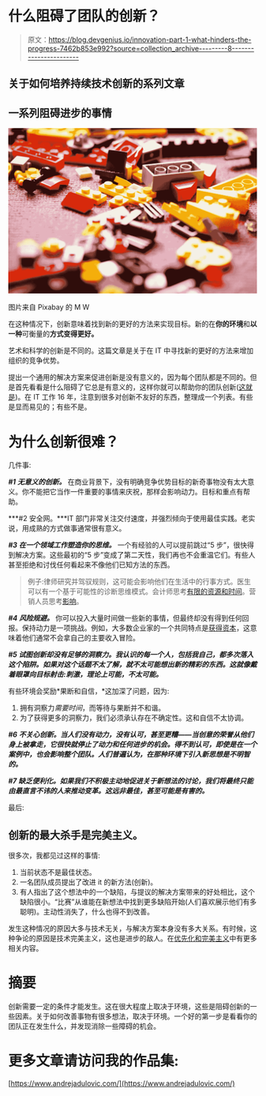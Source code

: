 # 什么阻碍了团队的创新？

> 原文：<https://blog.devgenius.io/innovation-part-1-what-hinders-the-progress-7462b853e992?source=collection_archive---------8----------------------->

## 关于如何培养持续技术创新的系列文章

## 一系列阻碍进步的事情

![](img/ab64f03e6d1a9f779298e6ff99cb2c3d.png)

图片来自 Pixabay 的 M W

在这种情况下，创新意味着找到新的更好的方法来实现目标。新的在**你的环境**和**以一种**可衡量的**方式变得更好。**

艺术和科学的创新是不同的。这篇文章是关于在 IT 中寻找新的更好的方法来增加组织的竞争优势。

提出一个通用的解决方案来促进创新是没有意义的，因为每个团队都是不同的。但是首先看看是什么阻碍了它总是有意义的，这样你就可以帮助你的团队创新([这就是](https://medium.com/management-matters/how-to-help-your-teams-to-innovate-e8b758e4f9b7?sk=8e2394797ed666daf0a941b36695b879))。在 IT 工作 16 年，注意到很多对创新不友好的东西，整理成一个列表。有些是显而易见的；有些不是。

# 为什么创新很难？

几件事:

***#1 无意义的创新。*** 在商业背景下，没有明确竞争优势目标的新奇事物没有太大意义。你不能把它当作一件重要的事情来庆祝，那样会影响动力。目标和重点有帮助。

***#2 安全网。***IT 部门非常关注交付速度，并强烈倾向于使用最佳实践。老实说，用成熟的方式做事通常很有意义。

***#3 在一个领域工作塑造你的思维。*** 一个有经验的人可以提前跳过“5 步”，很快得到解决方案。这些最初的“5 步”变成了第二天性，我们再也不会重温它们。有些人甚至拒绝和讨伐任何看起来不像他们已知方法的东西。

> 例子:律师研究并驾驭规则，这可能会影响他们在生活中的行事方式。医生可以有一个基于可能性的诊断思维模式。会计师思考[有限的资源和时间](https://www.investopedia.com/ask/answers/041015/how-does-financial-accounting-differ-managerial-accounting.asp)。营销人员思考[影响](https://www.disruptiveadvertising.com/marketing/marketing-tips/)。

***#4 风险规避。*** 你可以投入大量时间做一些新的事情，但最终却没有得到任何回报。保持动力是一项挑战。例如，大多数企业家的一个共同特点是[获得资本](https://qz.com/455109/entrepreneurs-dont-have-a-special-gene-for-risk-they-come-from-families-with-money/)，这意味着他们通常不会拿自己的主要收入冒险。

***#5 试图创新却没有足够的洞察力。我认识的每一个人，包括我自己，都多次落入这个陷阱。如果对这个话题不太了解，就不太可能想出新的精彩的东西。这就像戴着眼罩向目标射击:刺激，理论上可能，不太可能。***

有些环境会奖励*果断和自信，*这加深了问题，因为:

1.  拥有洞察力*需要时间*，而等待与果断并不和谐。
2.  为了获得更多的洞察力，我们必须承认存在不确定性。这和自信不太协调。

***#6 不关心创新。当人们没有动力，没有认可，甚至更糟——当创意的荣誉从他们身上被拿走，它很快就停止了动力和任何进步的机会。得不到认可，即使是在一个案例中，也会影响整个团队。人们普遍认为，在那种环境下引入新思想是不明智的。***

***#7 缺乏便利化。如果我们不积极主动地促进关于新想法的讨论，我们将最终只能由最直言不讳的人来推动变革。这远非最佳，甚至可能是有害的。***

最后:

## 创新的最大杀手是完美主义。

很多次，我都见过这样的事情:

1.  当前状态不是最佳状态。
2.  一名团队成员提出了改进 it 的新方法(创新)。
3.  有人指出了这个想法中的一个缺陷，与提议的解决方案带来的好处相比，这个缺陷很小。“比赛”从谁能在新想法中找到更多缺陷开始(人们喜欢展示他们有多聪明)。主动性消失了，什么也得不到改善。

发生这种情况的原因大多与技术无关，与解决方案本身没有多大关系。有时候，这种争论的原因是技术完美主义，这也是进步的敌人。在[优先化和完美主义](https://medium.com/the-innovation/planning-part-2-the-most-important-graph-9d925da21990?sk=4a2d1e1ccf0a400d2c4ad90535e3f322)中有更多相关内容。

# 摘要

创新需要一定的条件才能发生。这在很大程度上取决于环境，这些是阻碍创新的一些因素。关于如何改善事物有很多想法，取决于环境。一个好的第一步是看看你的团队正在发生什么，并发现消除一些障碍的机会。

# 更多文章请访问我的作品集:

[https://www.andrejadulovic.com/](https://www.andrejadulovic.com/)